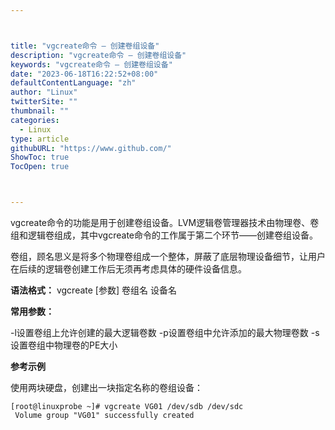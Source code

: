 ```yaml
---



title: "vgcreate命令 – 创建卷组设备"
description: "vgcreate命令 – 创建卷组设备"
keywords: "vgcreate命令 – 创建卷组设备"
date: "2023-06-18T16:22:52+08:00"
defaultContentLanguage: "zh"
author: "Linux"
twitterSite: ""
thumbnail: ""
categories:
  - Linux
type: article
githubURL: "https://www.github.com/"
ShowToc: true
TocOpen: true



---
```


vgcreate命令的功能是用于创建卷组设备。LVM逻辑卷管理器技术由物理卷、卷组和逻辑卷组成，其中vgcreate命令的工作属于第二个环节——创建卷组设备。

卷组，顾名思义是将多个物理卷组成一个整体，屏蔽了底层物理设备细节，让用户在后续的逻辑卷创建工作后无须再考虑具体的硬件设备信息。

**语法格式：** vgcreate [参数] 卷组名 设备名

**常用参数：**

-l设置卷组上允许创建的最大逻辑卷数 -p设置卷组中允许添加的最大物理卷数 -s设置卷组中物理卷的PE大小

**参考示例**

使用两块硬盘，创建出一块指定名称的卷组设备：

```
[root@linuxprobe ~]# vgcreate VG01 /dev/sdb /dev/sdc
 Volume group "VG01" successfully created
```